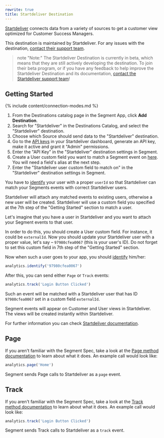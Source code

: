 ```yaml
---
rewrite: true
title: Startdeliver Destination
---
```


[Startdeliver](https://startdeliver.com/?utm_source=segmentio&utm_medium=docs&utm_campaign=partners) connects data from a variety of sources to get a customer view optimized for Customer Success Managers.


This destination is maintained by Startdeliver. For any issues with the destination, [contact their support team](mailto:support@startdeliver.com).

> note "Note:"
> The Startdeliver Destination is currently in beta, which means that they are still actively developing the destination. To join their beta program, or if you have any feedback to help improve the Startdeliver Destination and its documentation, [contact the Startdeliver support team](mailto:support@startdeliver.com)!


## Getting Started

{% include content/connection-modes.md %} 

1. From the Destinations catalog page in the Segment App, click **Add Destination**.
2. Search for "Startdeliver" in the Destinations Catalog, and select the "Startdeliver" destination.
3. Choose which Source should send data to the "Startdeliver" destination.
4. Go to the [API keys](https://app.startdeliver.com/settings/apikeys) in your Startdeliver dashboard, generate an API key, make it active and grant it "Admin" permissions.
5. Enter the "API Key" in the "Startdeliver" destination settings in Segment.
6. Create a User custom field you want to match a Segment event on [here](https://app.startdeliver.com/settings/fields). You will need a field's alias at the next step.
7. Enter the "Startdeliver user custom field to match on" in the "Startdeliver" destination settings in Segment.


You have to [identify](https://segment.com/docs/connections/spec/identify/) your user with a proper `userId` so that Startdeliver can match your Segments events with correct Startdeliver users.

Startdeliver will attach any matched events to existing users, otherwise a new user will be created. Startdeliver will use a custom field you specified at the 7th step of the "Getting Started" section to match a user.

Let's imagine that you have a user in Startdeliver and you want to attach your Segment events to that user.

In order to do this, you should create a User custom field. For instance, it could be `externalId`. Now you should update your Startdeliver user with a proper value, let's say – `97980cfea0067` (this is your user's ID). Do not forget to set this custom field in 7th step of the "Getting Started" section.

Now when such a user goes to your app, you should [identify](https://segment.com/docs/connections/spec/identify/) him/her:

```js
analytics.identify('97980cfea0067')
```

After this, you can send either `Page` or `Track` events:

```js
analytics.track('Login Button Clicked')
```

Such an event will be matched with a Startdeliver user that has ID `97980cfea0067` set in a custom field `externalId`.

Segment events will appear on Customer and User views in Startdeliver. The views will be created instantly within Startdeliver.

For further information you can check [Startdeliver documentation](https://app.startdeliver.com/dev).


## Page

If you aren't familiar with the Segment Spec, take a look at the [Page method documentation](https://segment.com/docs/connections/spec/page/) to learn about what it does. An example call would look like:

```js
analytics.page('Home')
```

Segment sends Page calls to Startdeliver as a `page` event. 


## Track

If you aren't familiar with the Segment Spec, take a look at the [Track method documentation](https://segment.com/docs/connections/spec/track/) to learn about what it does. An example call would look like:

```js
analytics.track('Login Button Clicked')
```

Segment sends Track calls to Startdeliver as a `track` event. 
